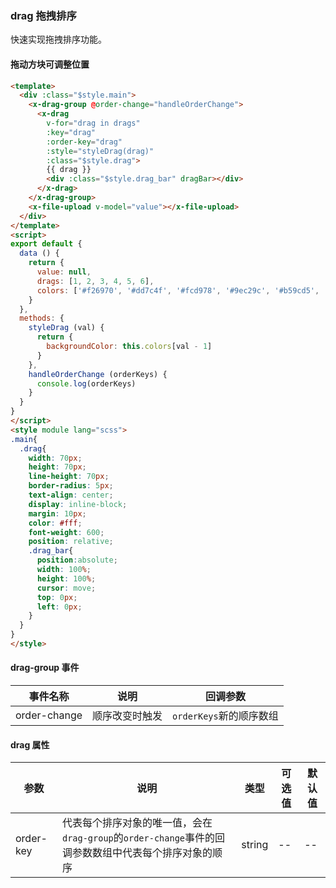 ### drag 拖拽排序
快速实现拖拽排序功能。

#### 拖动方块可调整位置
``` html
<template>
  <div :class="$style.main">
    <x-drag-group @order-change="handleOrderChange">
      <x-drag
        v-for="drag in drags" 
        :key="drag" 
        :order-key="drag"
        :style="styleDrag(drag)"
        :class="$style.drag">
        {{ drag }}
        <div :class="$style.drag_bar" dragBar></div>
      </x-drag>
    </x-drag-group>
    <x-file-upload v-model="value"></x-file-upload>
  </div>
</template>
<script>
export default {
  data () {
    return {
      value: null,
      drags: [1, 2, 3, 4, 5, 6],
      colors: ['#f26970', '#dd7c4f', '#fcd978', '#9ec29c', '#b59cd5', '#e1adaf']
    }
  },
  methods: {
    styleDrag (val) {
      return {
        backgroundColor: this.colors[val - 1]
      }
    },
    handleOrderChange (orderKeys) {
      console.log(orderKeys)
    }
  }
}
</script>
<style module lang="scss">
.main{
  .drag{
    width: 70px;
    height: 70px;
    line-height: 70px;
    border-radius: 5px;
    text-align: center;
    display: inline-block;
    margin: 10px;
    color: #fff;
    font-weight: 600;
    position: relative;
    .drag_bar{
      position:absolute;
      width: 100%;
      height: 100%;
      cursor: move;
      top: 0px;
      left: 0px;
    }
  }
}
</style>
```

#### drag-group 事件
| 事件名称      | 说明    | 回调参数  |
|---------- |-------- |---------- |
| order-change | 顺序改变时触发 | `orderKeys`新的顺序数组  |

#### drag 属性
| 参数      | 说明    | 类型      | 可选值       | 默认值   |
|---------- |-------- |---------- |-------------  |-------- |
| order-key  | 代表每个排序对象的唯一值，会在`drag-group`的`order-change`事件的回调参数数组中代表每个排序对象的顺序 | string  |   -- |    --     |